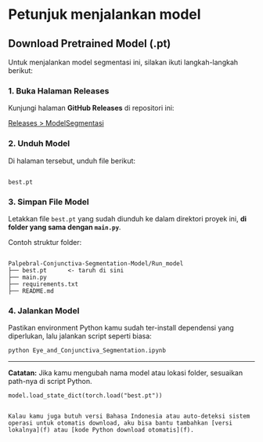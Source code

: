 # Petunjuk menjalankan model
## Download Pretrained Model (.pt)

Untuk menjalankan model segmentasi ini, silakan ikuti langkah-langkah berikut:

### 1. Buka Halaman Releases
Kunjungi halaman **GitHub Releases** di repositori ini:

[Releases > ModelSegmentasi](https://github.com/Anevia-Capstone/Palpebral-Conjunctiva-Segmentation-Model/releases/tag/ModelSegmentasi)

### 2. Unduh Model
Di halaman tersebut, unduh file berikut:

```

best.pt

```

### 3. Simpan File Model
Letakkan file `best.pt` yang sudah diunduh ke dalam direktori proyek ini, **di folder yang sama dengan `main.py`**.

Contoh struktur folder:

```

Palpebral-Conjunctiva-Segmentation-Model/Run_model
├── best.pt      <- taruh di sini
├── main.py
├── requirements.txt
├── README.md

````

### 4. Jalankan Model
Pastikan environment Python kamu sudah ter-install dependensi yang diperlukan, lalu jalankan script seperti biasa:

```bash
python Eye_and_Conjunctiva_Segmentation.ipynb
````

---
**Catatan:**
Jika kamu mengubah nama model atau lokasi folder, sesuaikan path-nya di script Python.

```
model.load_state_dict(torch.load("best.pt"))
```

```

Kalau kamu juga butuh versi Bahasa Indonesia atau auto-deteksi sistem operasi untuk otomatis download, aku bisa bantu tambahkan [versi lokalnya](f) atau [kode Python download otomatis](f).
```
